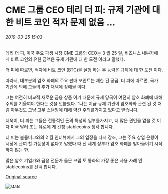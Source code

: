 # CME 그룹 CEO 테리 더 피: 규제 기관에 대 한 비트 코인 적자 문제 없음 ...

###### 2019-03-25 15:03

테리 더 피, 미국 주요 파생 시장 CME 그룹의 CEO는 3 월 25 일, 비즈니스 내부자에 게 비트 코인의 유한 금액은 규제 기관에 대 한 도전 이라고 말했다.

더 피에 따르면, 적자에 비트 코인 (BTC)을 실행 하는 무 능력은 규제에 대 한 도전 이다.

따라서, 대부분의 암호 화폐의 주요 판매 포인트는 제한 된 공급, 더 피에 따르면, 국가 기관에 의해 그들의 추가 채택에 장애물 이다.

그는 여전히 비교적 새로운 금융 상품 이기 때문에 규제 당국이 여전히 암호 화폐에 대해 주의를 기울여야 한다는 것을 덧붙였다. "나는 지금 규제 기관이 암호화와 관련 된 것 처럼 아무것도 그냥 고무 스탬핑에 대해 약간 주의를가지고 있다고 믿습니다.

더욱이, 더 피는 그들은 전통적인 돈의 특성의 일부를가지고, 더 많은 견인을 얻을 것 이다 미국 달러 또는 유로에 게 간청 stablecoins 생각 합니다.

더 피는 블룸버그와의 2 월 인터뷰에서 그의 입장을 다시 강조, 그는 주요 상업 은행이 시장에 관여 할 가능성이 없다고 말했다 때 전 세계 정부가 암호 화폐를 받아들이기 시작 하지 않는 한.

많은 암호 기업가와 금융 전문가 들은 크립 토 통화의 가장 좋은 사용 사례 인 stablecoins를 선택 합니다.

[Original source](https://cointelegraph.com/news/cme-group-ceo-terry-duffy-no-bitcoin-deficit-a-problem-for-regulators)

![stats](https://c.statcounter.com/11760860/0/a89fa40b/1/ "stats")